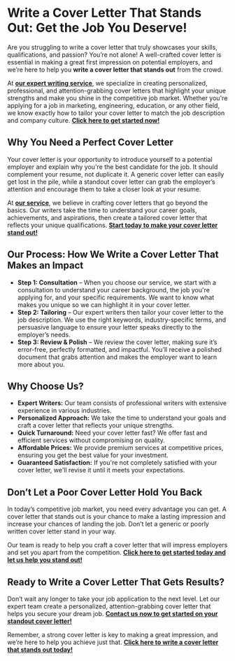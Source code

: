 # Write a Cover Letter That Stands Out: Get the Job You Deserve!

Are you struggling to write a cover letter that truly showcases your skills, qualifications, and passion? You’re not alone! A well-crafted cover letter is essential in making a great first impression on potential employers, and we’re here to help you **write a cover letter that stands out** from the crowd.

At [**our expert writing service**](https://tinyurl.com/topessay?keyword=write+a+cover+letter+that+stands+out), we specialize in creating personalized, professional, and attention-grabbing cover letters that highlight your unique strengths and make you shine in the competitive job market. Whether you're applying for a job in marketing, engineering, education, or any other field, we know exactly how to tailor your cover letter to match the job description and company culture. [**Click here to get started now!**](https://tinyurl.com/topessay?keyword=write+a+cover+letter+that+stands+out)

## Why You Need a Perfect Cover Letter

Your cover letter is your opportunity to introduce yourself to a potential employer and explain why you're the best candidate for the job. It should complement your resume, not duplicate it. A generic cover letter can easily get lost in the pile, while a standout cover letter can grab the employer’s attention and encourage them to take a closer look at your resume.

At [**our service**](https://tinyurl.com/topessay?keyword=write+a+cover+letter+that+stands+out), we believe in crafting cover letters that go beyond the basics. Our writers take the time to understand your career goals, achievements, and aspirations, then create a tailored cover letter that reflects your unique qualifications. [**Start today to make your cover letter stand out!**](https://tinyurl.com/topessay?keyword=write+a+cover+letter+that+stands+out)

## Our Process: How We Write a Cover Letter That Makes an Impact

- **Step 1: Consultation** – When you choose our service, we start with a consultation to understand your career background, the job you're applying for, and your specific requirements. We want to know what makes you unique so we can highlight it in your cover letter.
- **Step 2: Tailoring** – Our expert writers then tailor your cover letter to the job description. We use the right keywords, industry-specific terms, and persuasive language to ensure your letter speaks directly to the employer’s needs.
- **Step 3: Review & Polish** – We review the cover letter, making sure it’s error-free, perfectly formatted, and impactful. You’ll receive a polished document that grabs attention and makes the employer want to learn more about you.

## Why Choose Us?

- **Expert Writers:** Our team consists of professional writers with extensive experience in various industries.
- **Personalized Approach:** We take the time to understand your goals and craft a cover letter that reflects your unique strengths.
- **Quick Turnaround:** Need your cover letter fast? We offer fast and efficient services without compromising on quality.
- **Affordable Prices:** We provide premium services at competitive prices, ensuring you get the best value for your investment.
- **Guaranteed Satisfaction:** If you're not completely satisfied with your cover letter, we'll revise it until it meets your expectations.

## Don’t Let a Poor Cover Letter Hold You Back

In today’s competitive job market, you need every advantage you can get. A cover letter that stands out is your chance to make a lasting impression and increase your chances of landing the job. Don’t let a generic or poorly written cover letter stand in your way.

Our team is ready to help you craft a cover letter that will impress employers and set you apart from the competition. [**Click here to get started today and let us help you stand out!**](https://tinyurl.com/topessay?keyword=write+a+cover+letter+that+stands+out)

## Ready to Write a Cover Letter That Gets Results?

Don’t wait any longer to take your job application to the next level. Let our expert team create a personalized, attention-grabbing cover letter that helps you secure your dream job. [**Contact us now to get started on your standout cover letter!**](https://tinyurl.com/topessay?keyword=write+a+cover+letter+that+stands+out)

Remember, a strong cover letter is key to making a great impression, and we’re here to help you achieve just that. [**Click here to write a cover letter that stands out today!**](https://tinyurl.com/topessay?keyword=write+a+cover+letter+that+stands+out)
